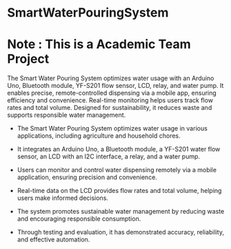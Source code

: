 # SmartWaterPouringSystem 
# Note : This is a Academic Team Project

The Smart Water Pouring System optimizes water usage with an Arduino Uno, Bluetooth module, YF-S201 flow sensor, LCD, relay, and water pump. It enables precise, remote-controlled dispensing via a mobile app, ensuring efficiency and convenience. Real-time monitoring helps users track flow rates and total volume. Designed for sustainability, it reduces waste and supports responsible water management.

  - The Smart Water Pouring System optimizes water usage in various applications, including agriculture and household chores.
  
  - It integrates an Arduino Uno, a Bluetooth module, a YF-S201 water flow sensor, an LCD with an I2C interface, a relay, and a water pump.
  
  - Users can monitor and control water dispensing remotely via a mobile application, ensuring precision and convenience.
  
  - Real-time data on the LCD provides flow rates and total volume, helping users make informed decisions.
  
  - The system promotes sustainable water management by reducing waste and encouraging responsible consumption.
  
  - Through testing and evaluation, it has demonstrated accuracy, reliability, and effective automation.
